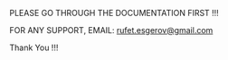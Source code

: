 PLEASE GO THROUGH THE DOCUMENTATION FIRST !!!

FOR ANY SUPPORT, EMAIL: rufet.esgerov@gmail.com

Thank You !!!